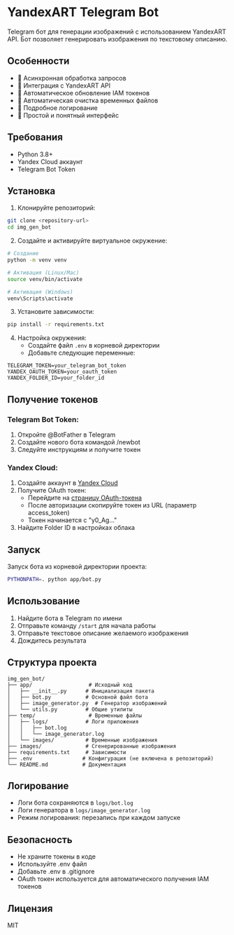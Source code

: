 # YandexART Telegram Bot

Telegram бот для генерации изображений с использованием YandexART API. Бот позволяет генерировать изображения по текстовому описанию.

## Особенности
- 🚀 Асинхронная обработка запросов
- 🎨 Интеграция с YandexART API
- 📁 Автоматическое обновление IAM токенов
- 📁 Автоматическая очистка временных файлов
- 📝 Подробное логирование
- 💬 Простой и понятный интерфейс

## Требования
- Python 3.8+
- Yandex Cloud аккаунт
- Telegram Bot Token

## Установка

1. Клонируйте репозиторий:
```bash
git clone <repository-url>
cd img_gen_bot
```

2. Создайте и активируйте виртуальное окружение:
```bash
# Создание
python -m venv venv

# Активация (Linux/Mac)
source venv/bin/activate

# Активация (Windows)
venv\Scripts\activate
```

3. Установите зависимости:
```bash
pip install -r requirements.txt
```

4. Настройка окружения:
   - Создайте файл `.env` в корневой директории
   - Добавьте следующие переменные:
```env
TELEGRAM_TOKEN=your_telegram_bot_token
YANDEX_OAUTH_TOKEN=your_oauth_token
YANDEX_FOLDER_ID=your_folder_id
```

## Получение токенов

### Telegram Bot Token:
1. Откройте @BotFather в Telegram
2. Создайте нового бота командой /newbot
3. Следуйте инструкциям и получите токен

### Yandex Cloud:
1. Создайте аккаунт в [Yandex Cloud](https://cloud.yandex.ru/)
2. Получите OAuth токен:
   - Перейдите на [страницу OAuth-токена](https://oauth.yandex.ru/authorize?response_type=token&client_id=1a6990aa636648e9b2ef855fa7bec2fb)
   - После авторизации скопируйте токен из URL (параметр access_token)
   - Токен начинается с "y0_Ag..."
3. Найдите Folder ID в настройках облака

## Запуск

Запуск бота из корневой директории проекта:
```bash
PYTHONPATH=. python app/bot.py
```

## Использование

1. Найдите бота в Telegram по имени
2. Отправьте команду `/start` для начала работы
3. Отправьте текстовое описание желаемого изображения
4. Дождитесь результата

## Структура проекта
```
img_gen_bot/
├── app/                  # Исходный код
│   ├── __init__.py      # Инициализация пакета
│   ├── bot.py           # Основной файл бота
│   ├── image_generator.py  # Генератор изображений
│   └── utils.py         # Общие утилиты
├── temp/                 # Временные файлы
│   ├── logs/            # Логи приложения
│   │   ├── bot.log
│   │   └── image_generator.log
│   └── images/          # Временные изображения
├── images/              # Сгенерированные изображения
├── requirements.txt     # Зависимости
├── .env                # Конфигурация (не включена в репозиторий)
└── README.md           # Документация
```

## Логирование
- Логи бота сохраняются в `logs/bot.log`
- Логи генератора в `logs/image_generator.log`
- Режим логирования: перезапись при каждом запуске

## Безопасность
- Не храните токены в коде
- Используйте .env файл
- Добавьте .env в .gitignore
- OAuth токен используется для автоматического получения IAM токенов

## Лицензия
MIT
